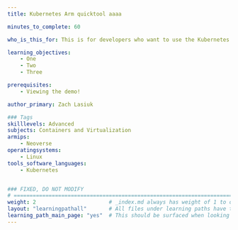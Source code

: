 ```yaml
---
title: Kubernetes Arm quicktool aaaa

minutes_to_complete: 60

who_is_this_for: This is for developers who want to use the Kubernetes migration tool.

learning_objectives:
    - One
    - Two
    - Three

prerequisites:
    - Viewing the demo!

author_primary: Zach Lasiuk

### Tags
skilllevels: Advanced
subjects: Containers and Virtualization 
armips:
    - Neoverse
operatingsystems:
    - Linux
tools_software_languages:
    - Kubernetes


### FIXED, DO NOT MODIFY
# ================================================================================
weight: 2                       # _index.md always has weight of 1 to order correctly
layout: "learningpathall"       # All files under learning paths have this same wrapper
learning_path_main_page: "yes"  # This should be surfaced when looking for related content. Only set for _index.md of learning path content.
---
```

